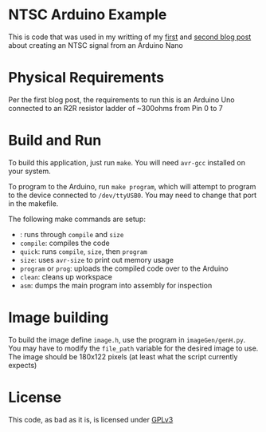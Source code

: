 # NTSC Arduino Example

This is code that was used in my writting of my [first](https://blogs.electro707.com/electronics/2024/06/24/Arduino-Composite-Video-Part2.html) and [second blog post](https://blogs.electro707.com/electronics/2024/06/18/Arduino-Composite-Video.html) about creating an NTSC signal from an Arduino Nano

# Physical Requirements

Per the first blog post, the requirements to run this is an Arduino Uno connected to an R2R resistor ladder of ~300ohms from Pin 0 to 7

# Build and Run
To build this application, just run `make`. You will need `avr-gcc` installed on your system.

To program to the Arduino, run `make program`, which will attempt to program to the device connected to `/dev/ttyUSB0`. You may need to change that port in the makefile.

The following make commands are setup:
- <nothing>: runs through `compile` and `size`
- `compile`: compiles the code
- `quick`: runs `compile`, `size`, then `program`
- `size`: uses `avr-size` to print out memory usage
- `program` or `prog`: uploads the compiled code over to the Arduino
- `clean`: cleans up workspace
- `asm`: dumps the main program into assembly for inspection

# Image building
To build the image define `image.h`, use the program in `imageGen/genH.py`. You may have to modify the `file_path` variable for the desired image to use. The image should be 180x122 pixels (at least what the script currently expects)

# License

This code, as bad as it is, is licensed under [GPLv3](LICENSE.md)
